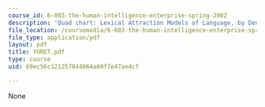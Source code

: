 ```yaml
---
course_id: 6-803-the-human-intelligence-enterprise-spring-2002
description: 'Quad chart: Lexical Attraction Models of Language, by Deniz Yuret'
file_location: /coursemedia/6-803-the-human-intelligence-enterprise-spring-2002/69ec56c121257844064a60f7e47ae4cf_YURET.pdf
file_type: application/pdf
layout: pdf
title: YURET.pdf
type: course
uid: 69ec56c121257844064a60f7e47ae4cf

---
```

None